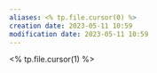 ```yaml
---
aliases: <% tp.file.cursor(0) %>
creation date: 2023-05-11 10:59
modification date: 2023-05-11 10:59
---
```


<% tp.file.cursor(1) %>



